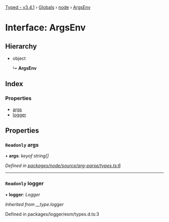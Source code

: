 [Typed - v3.4.1](../README.md) › [Globals](../globals.md) › [node](../modules/node.md) › [ArgsEnv](node.argsenv.md)

# Interface: ArgsEnv

## Hierarchy

* object

  ↳ **ArgsEnv**

## Index

### Properties

* [args](node.argsenv.md#readonly-args)
* [logger](node.argsenv.md#readonly-logger)

## Properties

### `Readonly` args

• **args**: *keyof string[]*

*Defined in [packages/node/source/arg-parse/types.ts:6](https://github.com/TylorS/typed-prelude/blob/cf24d7c0/packages/node/source/arg-parse/types.ts#L6)*

___

### `Readonly` logger

• **logger**: *Logger*

*Inherited from __type.logger*

Defined in packages/logger/esm/types.d.ts:3
